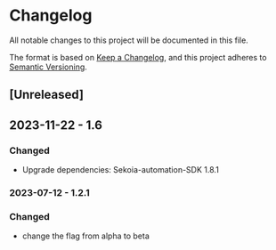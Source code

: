 # Changelog

All notable changes to this project will be documented in this file.

The format is based on [Keep a Changelog](https://keepachangelog.com/en/1.0.0/),
and this project adheres to [Semantic Versioning](https://semver.org/spec/v2.0.0.html).

## [Unreleased]

## 2023-11-22 - 1.6

### Changed

- Upgrade dependencies: Sekoia-automation-SDK 1.8.1

### 2023-07-12 - 1.2.1

### Changed

- change the flag from alpha to beta

